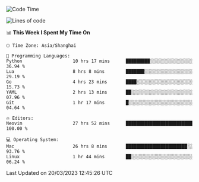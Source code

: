 <!--START_SECTION:waka-->
![Code Time](http://img.shields.io/badge/Code%20Time-1%2C232%20hrs%2029%20mins-blue)

![Lines of code](https://img.shields.io/badge/From%20Hello%20World%20I%27ve%20Written-106.7%20thousand%20lines%20of%20code-blue)

📊 **This Week I Spent My Time On** 

```text
🕑︎ Time Zone: Asia/Shanghai

💬 Programming Languages: 
Python                   10 hrs 17 mins      █████████░░░░░░░░░░░░░░░░   36.94 % 
Lua                      8 hrs 8 mins        ███████░░░░░░░░░░░░░░░░░░   29.19 % 
Go                       4 hrs 23 mins       ████░░░░░░░░░░░░░░░░░░░░░   15.73 % 
YAML                     2 hrs 13 mins       ██░░░░░░░░░░░░░░░░░░░░░░░   07.96 % 
Git                      1 hr 17 mins        █░░░░░░░░░░░░░░░░░░░░░░░░   04.64 % 

🔥 Editors: 
Neovim                   27 hrs 52 mins      █████████████████████████   100.00 % 

💻 Operating System: 
Mac                      26 hrs 8 mins       ███████████████████████░░   93.76 % 
Linux                    1 hr 44 mins        ██░░░░░░░░░░░░░░░░░░░░░░░   06.24 % 
```


 Last Updated on 20/03/2023 12:45:26 UTC
<!--END_SECTION:waka-->

